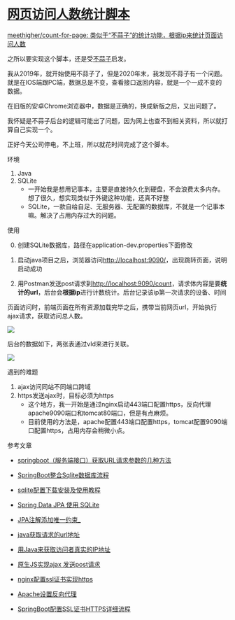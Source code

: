 # [网页访问人数统计脚本](https://meethigher.top/blog/2021/count-for-page/)

[meethigher/count-for-page: 类似于“不蒜子”的统计功能，根据ip来统计页面访问人数](https://github.com/meethigher/count-for-page)

之所以要实现这个脚本，还是受[不蒜子](http://busuanzi.ibruce.info/)启发。

我从2019年，就开始使用不蒜子了，但是2020年末，我发现不蒜子有一个问题。就是在IOS端跟PC端，数据总是不变，查看接口返回内容，就是一个一成不变的数据。

在旧版的安卓Chrome浏览器中，数据是正确的，换成新版之后，又出问题了。

我怀疑是不蒜子后台的逻辑可能出了问题，因为网上也查不到相关资料，所以就打算自己实现一个。

正好今天公司停电，不上班，所以就花时间完成了这个脚本。

环境

1. Java
2. SQLite
   * 一开始我是想用记事本，主要是直接持久化到硬盘，不会浪费太多内存。想了很久，想实现类似于外键这种功能，还真不好整
   * SQLite，一款自给自足、无服务器、无配置的数据库，不就是一个记事本嘛。解决了占用内存过大的问题。

使用

0. 创建SQLite数据库，路径在application-dev.properties下面修改

1. 启动java项目之后，浏览器访问[http://localhost:9090/](http://localhost:9090/)，出现跳转页面，说明启动成功
2. 用Postman发送post请求到[http://localhost:9090/count](http://localhost:9090/count)，请求体内容是要**统计的url**，后台会**根据ip**进行计数统计。后台记录该ip第一次请求的设备、时间

页面访问时，前端页面在所有资源加载完毕之后，携带当前网页url，开始执行ajax请求，获取访问总人数。

![](https://meethigher.top/blog/2021/count-for-page/1.png)

后台的数据如下，两张表通过vId来进行关联。

![](https://meethigher.top/blog/2021/count-for-page/2.png)

遇到的难题

1. ajax访问同站不同端口跨域
2. https发送ajax时，目标必须为https
   * 这个地方，我一开始是通过nginx启动443端口配置https，反向代理apache9090端口和tomcat80端口，但是有点麻烦。
   * 目前使用的方法是，apache配置443端口配置https，tomcat配置9090端口配置https，占用内存会稍微小点。

参考文章

* [springboot（服务端接口）获取URL请求参数的几种方法](https://www.cnblogs.com/zhanglijun/p/9403483.html)

* [SpringBoot整合Sqlite数据库流程](https://www.cnblogs.com/zblwyj/p/10668803.html)

* [sqlite配置下载安装及使用教程](https://blog.csdn.net/qq_16093323/article/details/88226397)

* [Spring Data JPA 使用 SQLite](https://blog.csdn.net/rocshaw/article/details/102495924)

* [JPA注解添加唯一约束_](https://blog.csdn.net/qq_38705025/article/details/86636818)

* [java获取请求的url地址 ](https://www.cnblogs.com/pxblog/p/10523013.html)

* [用Java来获取访问者真实的IP地址](https://blog.csdn.net/qq_36411874/article/details/79938439)

* [原生JS实现ajax 发送post请求 ](https://www.cnblogs.com/e0yu/p/7055347.html)

* [nginx配置ssl证书实现https ](https://www.cnblogs.com/zhoudawei/p/9257276.html)

* [Apache设置反向代理](https://blog.csdn.net/zhangrouzhu/article/details/80986082)

* [SpringBoot配置SSL证书HTTPS详细流程](https://blog.csdn.net/qq_20051535/article/details/108249482)